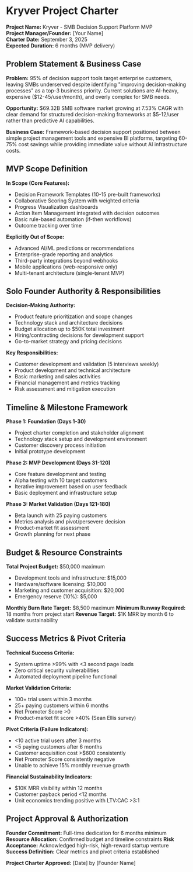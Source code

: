 # Kryver Project Charter
**Project Name:** Kryver - SMB Decision Support Platform MVP  
**Project Manager/Founder:** [Your Name]  
**Charter Date:** September 3, 2025  
**Expected Duration:** 6 months (MVP delivery)

## Problem Statement & Business Case

**Problem:** 95% of decision support tools target enterprise customers, leaving SMBs underserved despite identifying "improving decision-making processes" as a top-3 business priority. Current solutions are AI-heavy, expensive ($12-45/user/month), and overly complex for SMB needs.

**Opportunity:** $69.32B SMB software market growing at 7.53% CAGR with clear demand for structured decision-making frameworks at $5-12/user rather than predictive AI capabilities.

**Business Case:** Framework-based decision support positioned between simple project management tools and expensive BI platforms, targeting 60-75% cost savings while providing immediate value without AI infrastructure costs.

## MVP Scope Definition

**In Scope (Core Features):**
- Decision Framework Templates (10-15 pre-built frameworks)
- Collaborative Scoring System with weighted criteria
- Progress Visualization dashboards
- Action Item Management integrated with decision outcomes
- Basic rule-based automation (if-then workflows)
- Outcome tracking over time

**Explicitly Out of Scope:**
- Advanced AI/ML predictions or recommendations
- Enterprise-grade reporting and analytics
- Third-party integrations beyond webhooks
- Mobile applications (web-responsive only)
- Multi-tenant architecture (single-tenant MVP)

## Solo Founder Authority & Responsibilities

**Decision-Making Authority:**
- Product feature prioritization and scope changes
- Technology stack and architecture decisions
- Budget allocation up to $50K total investment
- Hiring/contracting decisions for development support
- Go-to-market strategy and pricing decisions

**Key Responsibilities:**
- Customer development and validation (5 interviews weekly)
- Product development and technical architecture
- Basic marketing and sales activities
- Financial management and metrics tracking
- Risk assessment and mitigation execution

## Timeline & Milestone Framework

**Phase 1: Foundation (Days 1-30)**
- Project charter completion and stakeholder alignment
- Technology stack setup and development environment
- Customer discovery process initiation
- Initial prototype development

**Phase 2: MVP Development (Days 31-120)**
- Core feature development and testing
- Alpha testing with 10 target customers
- Iterative improvement based on user feedback
- Basic deployment and infrastructure setup

**Phase 3: Market Validation (Days 121-180)**
- Beta launch with 25 paying customers
- Metrics analysis and pivot/persevere decision
- Product-market fit assessment
- Growth planning for next phase

## Budget & Resource Constraints

**Total Project Budget:** $50,000 maximum
- Development tools and infrastructure: $15,000
- Hardware/software licensing: $10,000
- Marketing and customer acquisition: $20,000
- Emergency reserve (10%): $5,000

**Monthly Burn Rate Target:** $8,500 maximum
**Minimum Runway Required:** 18 months from project start
**Revenue Target:** $1K MRR by month 6 to validate sustainability

## Success Metrics & Pivot Criteria

**Technical Success Criteria:**
- System uptime >99% with <3 second page loads
- Zero critical security vulnerabilities
- Automated deployment pipeline functional

**Market Validation Criteria:**
- 100+ trial users within 3 months
- 25+ paying customers within 6 months
- Net Promoter Score >0
- Product-market fit score >40% (Sean Ellis survey)

**Pivot Criteria (Failure Indicators):**
- <10 active trial users after 3 months
- <5 paying customers after 6 months
- Customer acquisition cost >$600 consistently
- Net Promoter Score consistently negative
- Unable to achieve 15% monthly revenue growth

**Financial Sustainability Indicators:**
- $10K MRR visibility within 12 months
- Customer payback period <12 months
- Unit economics trending positive with LTV:CAC >3:1

## Project Approval & Authorization

**Founder Commitment:** Full-time dedication for 6 months minimum
**Resource Allocation:** Confirmed budget and timeline constraints
**Risk Acceptance:** Acknowledged high-risk, high-reward startup venture
**Success Definition:** Clear metrics and pivot criteria established

**Project Charter Approved:** [Date] by [Founder Name]
